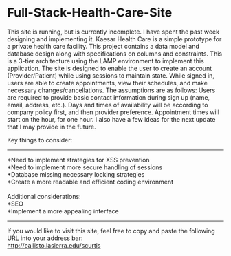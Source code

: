 # Full-Stack-Health-Care-Site
This site is running, but is currently incomplete.  I have spent the past week designing and implementing it.  Kaesar Health Care is a simple prototype for a private health care facility.  This project contains a data model and database design along with specifications on columns and constraints.  This is a 3-tier architecture using the LAMP environment to implement this application.  The site is designed to enable the user to create an account (Provider/Patient) while using sessions to maintain state.  While signed in, users are able to create appointments, view their schedules, and make necessary changes/cancellations.  The assumptions are as follows:  Users are required to provide basic contact information during sign up (name, email, address, etc.). Days and times of availability will be according to company policy first, and then provider preference.  Appointment times will start on the hour, for one hour.  I also have a few ideas for the next update that I may provide in the future.  

Key things to consider:<br/>
______________________________________________________________________________________________________________________________
*Need to implement strategies for XSS prevention  <br/>
*Need to implement more secure handling of sessions <br/>
*Database missing necessary locking strategies <br/>
*Create a more readable and efficient coding environment <br/>
<br/>
Additional considerations: <br/>
*SEO <br/>
*Implement a more appealing interface <br/>
______________________________________________________________________________________________________________________________

If you would like to visit this site, feel free to copy and paste the following URL into your address bar:<br/> http://callisto.lasierra.edu/scurtis
